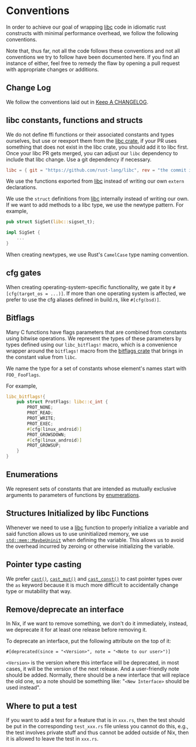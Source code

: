 # Conventions

In order to achieve our goal of wrapping [libc][libc] code in idiomatic rust
constructs with minimal performance overhead, we follow the following
conventions.

Note that, thus far, not all the code follows these conventions and not all
conventions we try to follow have been documented here. If you find an instance
of either, feel free to remedy the flaw by opening a pull request with
appropriate changes or additions.

## Change Log

We follow the conventions laid out in [Keep A CHANGELOG][kacl].

[kacl]: https://github.com/olivierlacan/keep-a-changelog/tree/18adb5f5be7a898d046f6a4acb93e39dcf40c4ad

## libc constants, functions and structs

We do not define ffi functions or their associated constants and types ourselves,
but use or reexport them from the [libc crate][libc], if your PR uses something 
that does not exist in the libc crate, you should add it to libc first. Once 
your libc PR gets merged, you can adjust our `libc` dependency to include that 
libc change. Use a git dependency if necessary.

```toml
libc = { git = "https://github.com/rust-lang/libc", rev = "the commit includes your libc PR", ... }
```

We use the functions exported from [libc][libc] instead of writing our own
`extern` declarations.

We use the `struct` definitions from [libc][libc] internally instead of writing
our own. If we want to add methods to a libc type, we use the newtype pattern.
For example,

```rust
pub struct SigSet(libc::sigset_t);

impl SigSet {
    ...
}
```

When creating newtypes, we use Rust's `CamelCase` type naming convention.

## cfg gates

When creating operating-system-specific functionality, we gate it by
`#[cfg(target_os = ...)]`. If more than one operating system is affected, we
prefer to use the cfg aliases defined in build.rs, like `#[cfg(bsd)]`.

## Bitflags

Many C functions have flags parameters that are combined from constants using
bitwise operations. We represent the types of these parameters by types defined
using our `libc_bitflags!` macro, which is a convenience wrapper around the
`bitflags!` macro from the [bitflags crate][bitflags] that brings in the
constant value from `libc`.

We name the type for a set of constants whose element's names start with `FOO_`
`FooFlags`.

For example,

```rust
libc_bitflags!{
    pub struct ProtFlags: libc::c_int {
        PROT_NONE;
        PROT_READ;
        PROT_WRITE;
        PROT_EXEC;
        #[cfg(linux_android)]
        PROT_GROWSDOWN;
        #[cfg(linux_android)]
        PROT_GROWSUP;
    }
}
```


## Enumerations

We represent sets of constants that are intended as mutually exclusive arguments
to parameters of functions by [enumerations][enum].


## Structures Initialized by libc Functions

Whenever we need to use a [libc][libc] function to properly initialize a
variable and said function allows us to use uninitialized memory, we use
[`std::mem::MaybeUninit`][std_MaybeUninit] when defining the variable. This
allows us to avoid the overhead incurred by zeroing or otherwise initializing
the variable.

[bitflags]: https://crates.io/crates/bitflags/
[enum]: https://doc.rust-lang.org/reference.html#enumerations
[libc]: https://crates.io/crates/libc/
[std_MaybeUninit]: https://doc.rust-lang.org/stable/std/mem/union.MaybeUninit.html

## Pointer type casting

We prefer [`cast()`], [`cast_mut()`] and [`cast_const()`] to cast pointer types
over the `as` keyword because it is much more difficult to accidentally change
type or mutability that way.

[`cast()`]: https://doc.rust-lang.org/std/primitive.pointer.html#method.cast
[`cast_mut()`]: https://doc.rust-lang.org/std/primitive.pointer.html#method.cast_mut
[`cast_const()`]: https://doc.rust-lang.org/std/primitive.pointer.html#method.cast_const

## Remove/deprecate an interface

In Nix, if we want to remove something, we don't do it immediately, instead, we
deprecate it for at least one release before removing it.

To deprecate an interface, put the following attribute on the top of it:

```
#[deprecated(since = "<Version>", note = "<Note to our user>")]
```

`<Version>` is the version where this interface will be deprecated, in most 
cases, it will be the version of the next release. And a user-friendly note 
should be added. Normally, there should be a new interface that will replace
the old one, so a note should be something like: "`<New Interface>` should be 
used instead".

## Where to put a test

If you want to add a test for a feature that is in `xxx.rs`, then the test should
be put in the corresponding `test_xxx.rs` file unless you cannot do this, e.g.,
the test involves private stuff and thus cannot be added outside of Nix, then
it is allowed to leave the test in `xxx.rs`.
